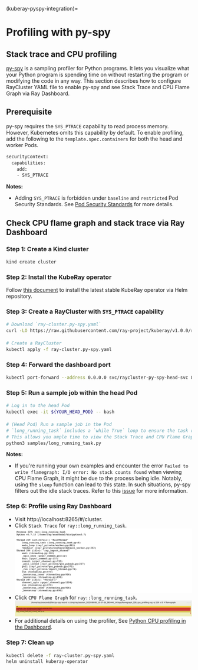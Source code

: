 (kuberay-pyspy-integration)=

# Profiling with py-spy

## Stack trace and CPU profiling
[py-spy](https://github.com/benfred/py-spy/tree/master) is a sampling profiler for Python programs. It lets you visualize what your Python program is spending time on without restarting the program or modifying the code in any way. This section describes how to configure RayCluster YAML file to enable py-spy and see Stack Trace and CPU Flame Graph via Ray Dashboard.

## Prerequisite
py-spy requires the `SYS_PTRACE` capability to read process memory. However, Kubernetes omits this capability by default. To enable profiling, add the following to the `template.spec.containers` for both the head and worker Pods.

```bash
securityContext:
  capabilities:
    add:
    - SYS_PTRACE
```
**Notes:**
- Adding `SYS_PTRACE` is forbidden under `baseline` and `restricted` Pod Security Standards. See [Pod Security Standards](https://kubernetes.io/docs/concepts/security/pod-security-standards/) for more details.

## Check CPU flame graph and stack trace via Ray Dashboard

### Step 1: Create a Kind cluster

```bash
kind create cluster
```

### Step 2: Install the KubeRay operator

Follow [this document](kuberay-operator-deploy) to install the latest stable KubeRay operator via Helm repository.

### Step 3: Create a RayCluster with `SYS_PTRACE` capability

```bash
# Download `ray-cluster.py-spy.yaml`
curl -LO https://raw.githubusercontent.com/ray-project/kuberay/v1.0.0/ray-operator/config/samples/ray-cluster.py-spy.yaml

# Create a RayCluster
kubectl apply -f ray-cluster.py-spy.yaml
```

### Step 4: Forward the dashboard port

```bash
kubectl port-forward --address 0.0.0.0 svc/raycluster-py-spy-head-svc 8265:8265
```

### Step 5: Run a sample job within the head Pod

```bash
# Log in to the head Pod
kubectl exec -it ${YOUR_HEAD_POD} -- bash

# (Head Pod) Run a sample job in the Pod
# `long_running_task` includes a `while True` loop to ensure the task remains actively running indefinitely. 
# This allows you ample time to view the Stack Trace and CPU Flame Graph via Ray Dashboard.
python3 samples/long_running_task.py
```

**Notes:**
- If you're running your own examples and encounter the error `Failed to write flamegraph: I/O error: No stack counts found` when viewing CPU Flame Graph, it might be due to the process being idle. Notably, using the `sleep` function can lead to this state. In such situations, py-spy filters out the idle stack traces. Refer to this [issue](https://github.com/benfred/py-spy/issues/321#issuecomment-731848950) for more information.

### Step 6: Profile using Ray Dashboard

- Visit http://localhost:8265/#/cluster.
- Click `Stack Trace` for `ray::long_running_task`.
    ![StackTrace](../images/stack_trace.png)
- Click `CPU Flame Graph` for `ray::long_running_task`.
    ![FlameGraph](../images/cpu_flame_graph.png)
- For additional details on using the profiler, See [Python CPU profiling in the Dashboard](https://docs.ray.io/en/latest/ray-observability/user-guides/debug-apps/optimize-performance.html#python-cpu-profiling-in-the-dashboard).

### Step 7: Clean up

```bash
kubectl delete -f ray-cluster.py-spy.yaml
helm uninstall kuberay-operator
```
